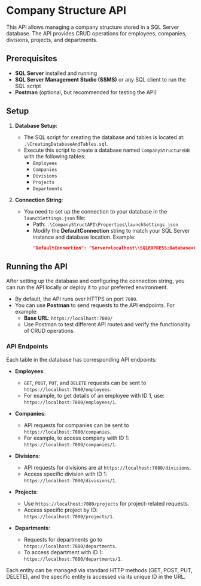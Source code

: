 # Company Structure API

This API allows managing a company structure stored in a SQL Server database. The API provides CRUD operations for employees, companies, divisions, projects, and departments.

## Prerequisites

- **SQL Server** installed and running
- **SQL Server Management Studio (SSMS)** or any SQL client to run the SQL script
- **Postman** (optional, but recommended for testing the API)

## Setup

1. **Database Setup**:
   - The SQL script for creating the database and tables is located at:  
     `.\CreatingDatabaseAndTables.sql`.
   - Execute this script to create a database named `CompanyStructureDB` with the following tables:
     - `Employees`
     - `Companies`
     - `Divisions`
     - `Projects`
     - `Departments`
   
2. **Connection String**:
   - You need to set up the connection to your database in the `launchSettings.json` file:
     - Path: `.\CompanyStructAPI\Properties\launchSettings.json`
     - Modify the **DefaultConnection** string to match your SQL Server instance and database location. Example:
       ```json
       "DefaultConnection": "Server=localhost\\SQLEXPRESS;Database=CompanyStructureDB;Trusted_Connection=True;TrustServerCertificate=True;"
       ```

## Running the API

After setting up the database and configuring the connection string, you can run the API locally or deploy it to your preferred environment.

- By default, the API runs over HTTPS on port `7080`.
- You can use **Postman** to send requests to the API endpoints. For example:
  - **Base URL**: `https://localhost:7080/`
  - Use Postman to test different API routes and verify the functionality of CRUD operations.

### API Endpoints

Each table in the database has corresponding API endpoints:

- **Employees**:  
  - `GET`, `POST`, `PUT`, and `DELETE` requests can be sent to `https://localhost:7080/employees`.
  - For example, to get details of an employee with ID 1, use:  
    `https://localhost:7080/employees/1`.

- **Companies**:  
  - API requests for companies can be sent to `https://localhost:7080/companies`.
  - For example, to access company with ID 1:  
    `https://localhost:7080/companies/1`.

- **Divisions**:  
  - API requests for divisions are at `https://localhost:7080/divisions`.
  - Access specific division with ID 1:  
    `https://localhost:7080/divisions/1`.

- **Projects**:  
  - Use `https://localhost:7080/projects` for project-related requests.
  - Access specific project by ID:  
    `https://localhost:7080/projects/1`.

- **Departments**:  
  - Requests for departments go to `https://localhost:7080/departments`.
  - To access department with ID 1:  
    `https://localhost:7080/departments/1`.

Each entity can be managed via standard HTTP methods (GET, POST, PUT, DELETE), and the specific entity is accessed via its unique ID in the URL.
